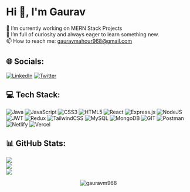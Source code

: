 
# Hi 👋, I'm Gaurav
🔭 I’m currently working on MERN Stack Projects<br>🌱 I’m full of curiosity and always eager to learn something new.<br>📫 How to reach me: gauravmahour968@gmail.com<br>

## 🌐 Socials:
[![LinkedIn](https://img.shields.io/badge/LinkedIn-%230077B5.svg?logo=linkedin&logoColor=white)](https://linkedin.com/in/gauravm968) [![Twitter](https://img.shields.io/badge/Twitter-%231DA1F2.svg?logo=Twitter&logoColor=white)](https://twitter.com/gauravm_968) 

## 💻 Tech Stack:
![Java](https://img.shields.io/badge/java-%23ED8B00.svg?style=for-the-badge&logo=java&logoColor=white) ![JavaScript](https://img.shields.io/badge/javascript-%23323330.svg?style=for-the-badge&logo=javascript&logoColor=%23F7DF1E) ![CSS3](https://img.shields.io/badge/css3-%231572B6.svg?style=for-the-badge&logo=css3&logoColor=white) ![HTML5](https://img.shields.io/badge/html5-%23E34F26.svg?style=for-the-badge&logo=html5&logoColor=white) ![React](https://img.shields.io/badge/react-%2320232a.svg?style=for-the-badge&logo=react&logoColor=%2361DAFB) ![Express.js](https://img.shields.io/badge/express.js-%23404d59.svg?style=for-the-badge&logo=express&logoColor=%2361DAFB) ![NodeJS](https://img.shields.io/badge/node.js-6DA55F?style=for-the-badge&logo=node.js&logoColor=white) ![JWT](https://img.shields.io/badge/JWT-black?style=for-the-badge&logo=JSON%20web%20tokens) ![Redux](https://img.shields.io/badge/redux-%23593d88.svg?style=for-the-badge&logo=redux&logoColor=white) ![TailwindCSS](https://img.shields.io/badge/tailwindcss-%2338B2AC.svg?style=for-the-badge&logo=tailwind-css&logoColor=white) ![MySQL](https://img.shields.io/badge/mysql-%2300f.svg?style=for-the-badge&logo=mysql&logoColor=white) ![MongoDB](https://img.shields.io/badge/MongoDB-%234ea94b.svg?style=for-the-badge&logo=mongodb&logoColor=white) ![GIT](https://img.shields.io/badge/Git-fc6d26?style=for-the-badge&logo=git&logoColor=white) ![Postman](https://img.shields.io/badge/Postman-FF6C37?style=for-the-badge&logo=postman&logoColor=white) ![Netlify](https://img.shields.io/badge/netlify-%23000000.svg?style=for-the-badge&logo=netlify&logoColor=#00C7B7) ![Vercel](https://img.shields.io/badge/vercel-%23000000.svg?style=for-the-badge&logo=vercel&logoColor=white) 

## 📊 GitHub Stats:
![](https://github-readme-stats.vercel.app/api?username=gauravm968&theme=tokyonight&hide_border=false&include_all_commits=false&count_private=true)<br/>
![](https://github-readme-streak-stats.herokuapp.com/?user=gauravm968&theme=tokyonight&hide_border=false)<br/>
![](https://github-readme-stats.vercel.app/api/top-langs/?username=gauravm968&theme=tokyonight&hide_border=false&include_all_commits=false&count_private=true&layout=compact)

 <p align="center"> <img src="https://komarev.com/ghpvc/?username=gauravm968&label=Profile%20views&color=0e75b6&style=flat" alt="gauravm968" /> </p>
<!-- Proudly created with GPRM ( https://gprm.itsvg.in ) -->
